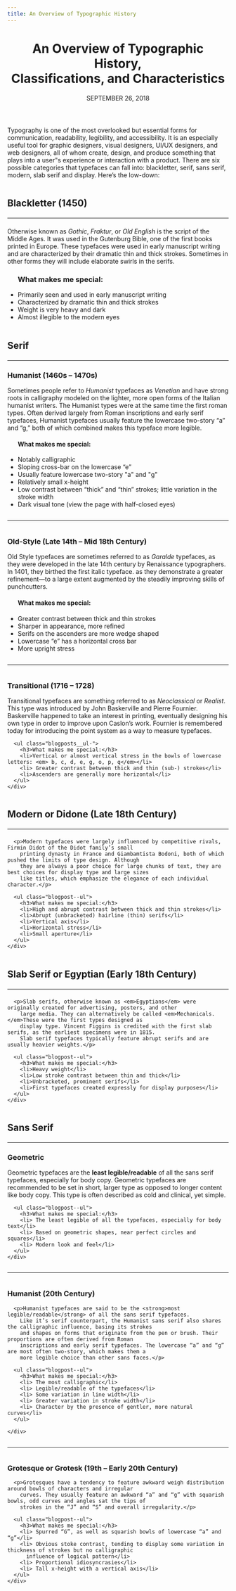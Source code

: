 ```yaml
---
title: An Overview of Typographic History
---
```


<main class="blogposts__container">
  <header>
    <h1>An Overview of Typographic History,<br> Classifications, and Characteristics</h1>
    <time datetime="2018-11-21">SEPTEMBER 26, 2018</time>
  </header>
  <p>Typography is one of the most overlooked but essential forms for communication, readability, legibility, and
    accessibility. It is an especially useful tool for graphic designers, visual designers, UI/UX designers, and web
    designers, all of whom create, design, and produce something that plays into a user"s experience or interaction
    with a product. There are six possible categories that typefaces can fall into: blackletter, serif, sans serif,
    modern, slab serif and display. Here’s the low-down:</p>

  <section class="helper-space">
    <div class="column">
      <h2 class="typography-h2">Blackletter (1450)
        <hr />
      </h2>
      <p>Otherwise known as <em>Gothic</em>, <em>Fraktur</em>, or <em>Old English</em> is the script of the Middle
        Ages. It was used in the Gutenburg Bible, one of the first books printed in Europe. These typefaces were used
        in early manuscript writing and are characterized by their dramatic thin and thick strokes. Sometimes in other
        forms they will include elaborate swirls in the serifs.</p>
      <ul class="blogposts__ul-">
        <h3>What makes me special:</h3>
        <li>Primarily seen and used in early manuscript writing</li>
        <li>Characterized by dramatic thin and thick strokes</li>
        <li>Weight is very heavy and dark</li>
        <li>Almost illegible to the modern eyes</li>
      </ul>
    </div>
  </section>

  <section class="helper-space">
    <div class="column">
      <h2 class="typography-h2">Serif
        <hr />
      </h2>
      <h3>Humanist (1460s – 1470s)</h3>
      <p>Sometimes people refer to <em> Humanist </em> typefaces as <em>Venetian</em> and have strong roots in
        calligraphy modeled on the lighter, more open forms of the Italian humanist writers. The Humanist types were at
        the same time the first roman types. Often derived largely from Roman inscriptions and early serif typefaces,
        Humanist typefaces usually feature the lowercase two-story “a” and “g,” both of which combined makes this
        typeface more legible.</p>
      <ul class="blogposts__ul-">
        <h4>What makes me special:</h3>
          <li>Notably calligraphic</li>
          <li>Sloping cross-bar on the lowercase “e”</li>
          <li>Usually feature lowercase two-story "a" and "g"</li>
          <li>Relatively small x-height</li>
          <li>Low contrast between “thick” and “thin” strokes; little variation in the stroke width</li>
          <li>Dark visual tone (view the page with half-closed eyes)</li>
      </ul>
    </div>
  </section>

  <section class="helper-space">
    <hr />
    <div class="column">
      <h3>Old-Style (Late 14th – Mid 18th Century)</h3>
      <p>Old Style typefaces are sometimes referred to as <em>Garalde</em> typefaces, as they were developed in the
        late 14th century by Renaissance typographers. In 1401, they birthed the first italic typeface. as they
        demonstrate a greater refinement—to a large extent augmented by the steadily improving skills of punchcutters.</p>
      <ul class="blogposts__ul-">
        <h4>What makes me special:</h3>
          <li> Greater contrast between thick and thin strokes</li>
          <li> Sharper in appearance, more refined</li>
          <li> Serifs on the ascenders are more wedge shaped</li>
          <li> Lowercase “e” has a horizontal cross bar</li>
          <li> More upright stress</li>
      </ul>
    </div>
  </section>
  <section class="helper-space">
    <hr />
    <div class="column">
      <h3>Transitional (1716 – 1728)</h3>
      <p>Transitional typefaces are something referred to as <em>Neoclassical</em> or <em>Realist</em>. This type was
        introduced by John Baskerville and Pierre Fournier. Baskerville happened to take an interest in printing,
        eventually designing his own type in order to improve upon Caslon’s work. Fournier is remembered today for
        introducing the point system as a way to measure typefaces.</p>

      <ul class="blogposts__ul-">
        <h3>What makes me special:</h3>
        <li>Vertical or almost vertical stress in the bowls of lowercase letters: <em> b, c, d, e, g, o, p, q</em></li>
        <li> Greater contrast between thick and thin (sub-) strokes</li>
        <li>Ascenders are generally more horizontal</li>
      </ul>
    </div>
  </section>


  <section class="helper-space">
    <div class="column">
      <h2 class="typography-h2">Modern or Didone (Late 18th Century)
        <hr />
      </h2>

      <p>Modern typefaces were largely influenced by competitive rivals, Firmin Didot of the Didot family’s small
        printing dynasty in France and Giambamtista Bodoni, both of which pushed the limits of type design. Although
        they are always a poor choice for large chunks of text, they are best choices for display type and large sizes
        like titles, which emphasize the elegance of each individual character.</p>

      <ul class="blogpost--ul">
        <h3>What makes me special:</h3>
        <li>High and abrupt contrast between thick and thin strokes</li>
        <li>Abrupt (unbracketed) hairline (thin) serifs</li>
        <li>Vertical axis</li>
        <li>Horizontal stress</li>
        <li>Small aperture</li>
      </ul>
    </div>
  </section>

  <section class="helper-space">
    <div class="column">
      <h2 class="typography-h2">Slab Serif or Egyptian (Early 18th Century)
        <hr />
      </h2>

      <p>Slab serifs, otherwise known as <em>Egyptians</em> were originally created for advertising, posters, and other
        large media. They can alternatively be called <em>Mechanicals.</em>These were the first types designed as
        display type. Vincent Figgins is credited with the first slab serifs, as the earliest specimens were in 1815.
        Slab serif typefaces typically feature abrupt serifs and are usually heavier weights.</p>

      <ul class="blogpost--ul">
        <h3>What makes me special:</h3>
        <li>Heavy weight</li>
        <li>Low stroke contrast between thin and thick</li>
        <li>Unbracketed, prominent serifs</li>
        <li>First typefaces created expressly for display purposes</li>
      </ul>
    </div>
  </section>

  <section class="helper-space">
    <div class="column">
      <h2 class="typography-h2">Sans Serif
        <hr />
      </h2>
      <h3>Geometric</h3>
      <p>Geometric typefaces are the <strong>least legible/readable</strong> of all the sans serif typefaces,
        especially for body copy. Geometric typefaces are recommended to be set in short, larger type as opposed to
        longer content like body copy. This type is often described as cold and clinical, yet simple.</p>

      <ul class="blogpost--ul">
        <h3>What makes me special:</h3>
        <li> The least legible of all the typefaces, especially for body text</li>
        <li> Based on geometric shapes, near perfect circles and squares</li>
        <li> Modern look and feel</li>
      </ul>
    </div>
  </section>

  <section class="helper-space">
    <hr />
    <div class="column">
      <h3>Humanist (20th Century)</h3>

      <p>Humanist typefaces are said to be the <strong>most legible/readable</strong> of all the sans serif typefaces.
        Like it’s serif counterpart, the Humanist sans serif also shares the calligraphic influence, basing its strokes
        and shapes on forms that originate from the pen or brush. Their proportions are often derived from Roman
        inscriptions and early serif typefaces. The lowercase “a” and “g” are most often two-story, which makes them a
        more legible choice than other sans faces.</p>

      <ul class="blogpost--ul">
        <h3>What makes me special:</h3>
        <li> The most calligraphic</li>
        <li> Legible/readable of the typefaces</li>
        <li> Some variation in line width</li>
        <li> Greater variation in stroke width</li>
        <li> Character by the presence of gentler, more natural curves</li>
      </ul>

    </div>
  </section>

  <section class="helper-space">
    <hr />
    <div class="column">
      <h3>Grotesque or Grotesk (19th – Early 20th Century)</h3>

      <p>Grotesques have a tendency to feature awkward weigh distribution around bowls of characters and irregular
        curves. They usually feature an awkward “a” and “g” with squarish bowls, odd curves and angles sat the tips of
        strokes in the “J” and “S” and overall irregularity.</p>

      <ul class="blogpost--ul">
        <h3>What makes me special:</h3>
        <li> Spurred “G”, as well as squarish bowls of lowercase “a” and “g”</li>
        <li> Obvious stoke contrast, tending to display some variation in thickness of strokes but no calligraphic
          influence of logical pattern</li>
        <li> Proportional idiosyncrasies</li>
        <li> Tall x-height with a vertical axis</li>
      </ul>
    </div>
  </section>
</main>